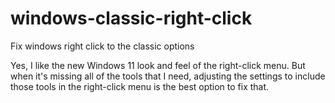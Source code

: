 # windows-classic-right-click
Fix windows right click to the classic options

Yes, I like the new Windows 11 look and feel of the right-click menu. But when it's missing all of the tools that I need, adjusting the settings to include those tools in the right-click menu is the best option to fix that.
